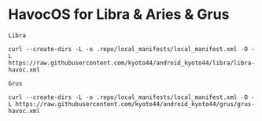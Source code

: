 
HavocOS for Libra & Aries & Grus
=======================

```
Libra

curl --create-dirs -L -o .repo/local_manifests/local_manifest.xml -O -L https://raw.githubusercontent.com/kyoto44/android_kyoto44/libra/libra-havoc.xml 
```

```
Grus

curl --create-dirs -L -o .repo/local_manifests/local_manifest.xml -O -L https://raw.githubusercontent.com/kyoto44/android_kyoto44/grus/grus-havoc.xml 
```
